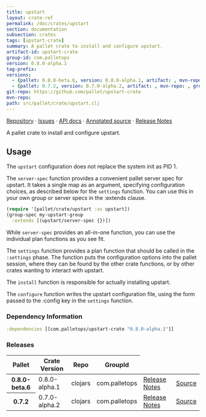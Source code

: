 ```yaml
---
title: upstart
layout: crate-ref
permalink: /doc/crates/upstart
section: documentation
subsection: crates
tags: [upstart-crate]
summary: A pallet crate to install and configure upstart.
artifact-id: upstart-crate
group-id: com.palletops
version: 0.8.0-alpha.1
tag-prefix: 
versions:
  - {pallet: 0.8.0-beta.6, version: 0.8.0-alpha.1, artifact: , mvn-repo: , group-id: com.palletops, artifact-id: upstart-crate, source-path: src/pallet/crate/upstart.clj}
  - {pallet: 0.7.2, version: 0.7.0-alpha.2, artifact: , mvn-repo: , group-id: com.palletops, artifact-id: upstart-crate, source-path: src/pallet/crate/upstart.clj}
git-repo: https://github.com/pallet/upstart-crate
mvn-repo: 
path: src/pallet/crate/upstart.clj
---
```


[Repository](https://github.com/pallet/upstart-crate) &#xb7;
[Issues](https://github.com/pallet/upstart-crate/issues) &#xb7;
[API docs](http://palletops.com/upstart-crate/0.8/api) &#xb7;
[Annotated source](http://palletops.com/upstart-crate/0.8/annotated/uberdoc.html) &#xb7;
[Release Notes](https://github.com/pallet/upstart-crate/blob/develop/ReleaseNotes.md)

A pallet crate to install and configure upstart.

## Usage

The `upstart` configuration does not replace the system init as PID 1.

The `server-spec` function provides a convenient pallet server spec for
upstart.  It takes a single map as an argument, specifying configuration
choices, as described below for the `settings` function.  You can use this
in your own group or server specs in the :extends clause.

``` clojure
(require '[pallet/crate/upstart :as upstart])
(group-spec my-upstart-group
  :extends [(upstart/server-spec {})])
```

While `server-spec` provides an all-in-one function, you can use the individual
plan functions as you see fit.

The `settings` function provides a plan function that should be called in the
`:settings` phase.  The function puts the configuration options into the pallet
session, where they can be found by the other crate functions, or by other
crates wanting to interact with upstart.

The `install` function is responsible for actually installing upstart.

The `configure` function writes the upstart configuration file, using the form
passed to the :config key in the `settings` function.


### Dependency Information

``` clojure
:dependencies [[com.palletops/upstart-crate "0.8.0-alpha.1"]]
```

### Releases

<table>
<thead>
  <tr><th>Pallet</th><th>Crate Version</th><th>Repo</th><th>GroupId</th></tr>
</thead>
<tbody>
  <tr>
    <th>0.8.0-beta.6</th>
    <td>0.8.0-alpha.1</td>
    <td>clojars</td>
    <td>com.palletops</td>
    <td><a href='https://github.com/pallet/upstart-crate/blob/0.8.0-alpha.1/ReleaseNotes.md'>Release Notes</a></td>
    <td><a href='https://github.com/pallet/upstart-crate/blob/0.8.0-alpha.1/'>Source</a></td>
  </tr>
  <tr>
    <th>0.7.2</th>
    <td>0.7.0-alpha.2</td>
    <td>clojars</td>
    <td>com.palletops</td>
    <td><a href='https://github.com/pallet/upstart-crate/blob/0.7.0-alpha.2/ReleaseNotes.md'>Release Notes</a></td>
    <td><a href='https://github.com/pallet/upstart-crate/blob/0.7.0-alpha.2/'>Source</a></td>
  </tr>
</tbody>
</table>
